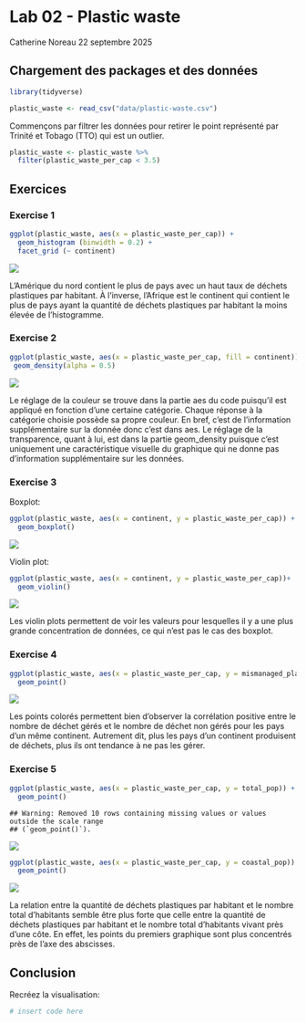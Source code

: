 Lab 02 - Plastic waste
================
Catherine Noreau
22 septembre 2025

## Chargement des packages et des données

``` r
library(tidyverse) 
```

``` r
plastic_waste <- read_csv("data/plastic-waste.csv")
```

Commençons par filtrer les données pour retirer le point représenté par
Trinité et Tobago (TTO) qui est un outlier.

``` r
plastic_waste <- plastic_waste %>%
  filter(plastic_waste_per_cap < 3.5)
```

## Exercices

### Exercise 1

``` r
ggplot(plastic_waste, aes(x = plastic_waste_per_cap)) +
  geom_histogram (binwidth = 0.2) +
  facet_grid (~ continent)
```

![](lab-02_files/figure-gfm/plastic-waste-continent-1.png)<!-- -->

L’Amérique du nord contient le plus de pays avec un haut taux de déchets
plastiques par habitant. À l’inverse, l’Afrique est le continent qui
contient le plus de pays ayant la quantité de déchets plastiques par
habitant la moins élevée de l’histogramme.

### Exercise 2

``` r
ggplot(plastic_waste, aes(x = plastic_waste_per_cap, fill = continent)) +
 geom_density(alpha = 0.5)
```

![](lab-02_files/figure-gfm/plastic-waste-density-1.png)<!-- -->

Le réglage de la couleur se trouve dans la partie aes du code puisqu’il
est appliqué en fonction d’une certaine catégorie. Chaque réponse à la
catégorie choisie possède sa propre couleur. En bref, c’est de
l’information supplémentaire sur la donnée donc c’est dans aes. Le
réglage de la transparence, quant à lui, est dans la partie geom_density
puisque c’est uniquement une caractéristique visuelle du graphique qui
ne donne pas d’information supplémentaire sur les données.

### Exercise 3

Boxplot:

``` r
ggplot(plastic_waste, aes(x = continent, y = plastic_waste_per_cap)) +
  geom_boxplot()
```

![](lab-02_files/figure-gfm/plastic-waste-boxplot-1.png)<!-- -->

Violin plot:

``` r
ggplot(plastic_waste, aes(x = continent, y = plastic_waste_per_cap))+
  geom_violin()
```

![](lab-02_files/figure-gfm/plastic-waste-violin-1.png)<!-- -->

Les violin plots permettent de voir les valeurs pour lesquelles il y a
une plus grande concentration de données, ce qui n’est pas le cas des
boxplot.

### Exercise 4

``` r
ggplot(plastic_waste, aes(x = plastic_waste_per_cap, y = mismanaged_plastic_waste_per_cap, color = continent)) +
  geom_point()
```

![](lab-02_files/figure-gfm/plastic-waste-mismanaged-1.png)<!-- -->

Les points colorés permettent bien d’observer la corrélation positive
entre le nombre de déchet gérés et le nombre de déchet non gérés pour
les pays d’un même continent. Autrement dit, plus les pays d’un
continent produisent de déchets, plus ils ont tendance à ne pas les
gérer.

### Exercise 5

``` r
ggplot(plastic_waste, aes(x = plastic_waste_per_cap, y = total_pop)) +
  geom_point()
```

    ## Warning: Removed 10 rows containing missing values or values outside the scale range
    ## (`geom_point()`).

![](lab-02_files/figure-gfm/plastic-waste-population-total-1.png)<!-- -->

``` r
ggplot(plastic_waste, aes(x = plastic_waste_per_cap, y = coastal_pop)) +
  geom_point()
```

![](lab-02_files/figure-gfm/plastic-waste-population-coastal-1.png)<!-- -->

La relation entre la quantité de déchets plastiques par habitant et le
nombre total d’habitants semble être plus forte que celle entre la
quantité de déchets plastiques par habitant et le nombre total
d’habitants vivant près d’une côte. En effet, les points du premiers
graphique sont plus concentrés près de l’axe des abscisses.

## Conclusion

Recréez la visualisation:

``` r
# insert code here
```
